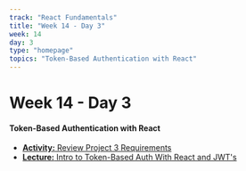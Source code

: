 ```yaml
---
track: "React Fundamentals"
title: "Week 14 - Day 3"
week: 14
day: 3
type: "homepage"
topics: "Token-Based Authentication with React"
---
```



# Week 14 - Day 3 

#### Token-Based Authentication with React
- [**Activity:** Review Project 3 Requirements](/unit-projects/unit-three-project-requirements)
- [**Lecture:** Intro to Token-Based Auth With React and JWT's](/react-fundamentals/week-14/day-3/lecture-materials/token-based-auth-with-react-and-jwts)

